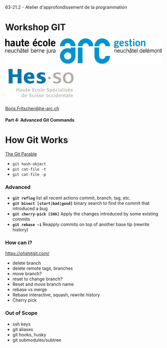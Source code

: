 63-21.2 - Atelier d'approfondissement de la programmation
<!-- .element style="font-size:0.7em;margin:4em 0;" -->

# Workshop GIT

![](images/common/logo_heg.png)
<!-- .element style="position:absolute; top:0; left:0;width:40%;" class="nopdf" -->

![](images/common/logo_hes-so.jpg)
<!-- .element style="position:absolute; top:0; right:0;width:10%;" class="nopdf" -->

[Boris.Fritscher@he-arc.ch](mailto:Boris.Fritscher@he-arc.ch)
<!-- .element style="position:absolute; bottom:20px; left:0;" class="nopdf" -->

#### Part 4: Advanced Git Commands




# How Git Works

[The Git Parable](https://docs.google.com/presentation/d/1n1b-BSM9w8M48sVdDwaPSqbcy7aQJp2lPYaEMvE6FVw/edit?usp=sharing)

* `git hash-object`
* `git cat-file -t`
* `git cat-file -p`




### Advanced

* **`git reflog`** list all recent actions commit, branch, tag, etc.
* **`git bisect [start|bad|good]`** binary search to find the commit that introduced a bug
* **`git cherry-pick [SHA]`** Apply the changes introduced by some existing commits
* **`git rebase -i`** Reapply commits on top of another base tip (rewrite history)




### How can I?

https://ohshitgit.com/

* delete branch
* delete remote tags, branches
* move branch?
* reset to change branch?
* Reset and move branch name
* rebase vs merge
* Rebase interactive, squash, rewrite history
* Cherry pick




### Out of Scope

* ssh keys
* git aliases
* git hooks, husky
* git submodules/subtree
